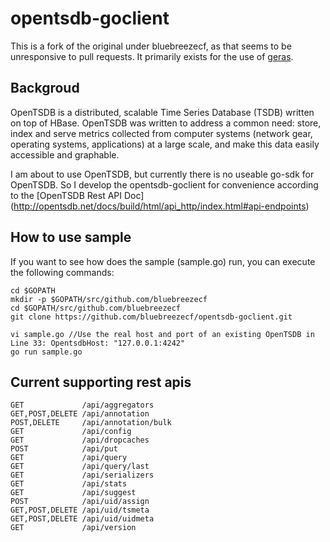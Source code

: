 # opentsdb-goclient

This is a fork of the original under bluebreezecf, as that seems to be
unresponsive to pull requests. It primarily exists for the use of
[geras](https://github.com/G-Research/geras).

## Backgroud
OpenTSDB is a distributed, scalable Time Series Database (TSDB) written on top of HBase.
OpenTSDB was written to address a common need: store, index and serve metrics collected 
from computer systems (network gear, operating systems, applications) at a large scale, 
and make this data easily accessible and graphable.

I am about to use OpenTSDB, but currently there is no useable go-sdk for OpenTSDB. So I 
develop the opentsdb-goclient for convenience according to the [OpenTSDB Rest API Doc] (http://opentsdb.net/docs/build/html/api_http/index.html#api-endpoints)

## How to use sample
If you want to see how does the sample (sample.go) run, you can execute the following commands:
```shell
cd $GOPATH
mkdir -p $GOPATH/src/github.com/bluebreezecf
cd $GOPATH/src/github.com/bluebreezecf
git clone https://github.com/bluebreezecf/opentsdb-goclient.git

vi sample.go //Use the real host and port of an existing OpenTSDB in Line 33: OpentsdbHost: "127.0.0.1:4242"
go run sample.go

```

## Current supporting rest apis

```
GET 			/api/aggregators
GET,POST,DELETE /api/annotation
POST,DELETE     /api/annotation/bulk
GET 			/api/config
GET 			/api/dropcaches
POST 			/api/put
GET 			/api/query
GET 			/api/query/last
GET 			/api/serializers
GET 			/api/stats
GET				/api/suggest
POST			/api/uid/assign
GET,POST,DELETE /api/uid/tsmeta
GET,POST,DELETE /api/uid/uidmeta
GET 			/api/version
```
